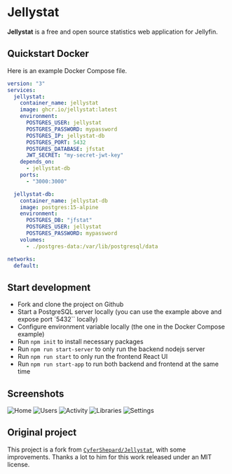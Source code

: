 # Jellystat

**Jellystat** is a free and open source statistics web application for Jellyfin.

## Quickstart Docker

Here is an example Docker Compose file.

```yaml
version: "3"
services:
  jellystat:
    container_name: jellystat
    image: ghcr.io/jellystat:latest
    environment:
      POSTGRES_USER: jellystat
      POSTGRES_PASSWORD: mypassword
      POSTGRES_IP: jellystat-db
      POSTGRES_PORT: 5432
      POSTGRES_DATABASE: jfstat
      JWT_SECRET: "my-secret-jwt-key"
    depends_on:
      - jellystat-db
    ports:
      - "3000:3000"

  jellystat-db:
    container_name: jellystat-db
    image: postgres:15-alpine
    environment:
      POSTGRES_DB: "jfstat"
      POSTGRES_USER: jellystat
      POSTGRES_PASSWORD: mypassword
    volumes:
      - ./postgres-data:/var/lib/postgresql/data

networks:
  default:
```

## Start development

- Fork and clone the project on Github
- Start a PostgreSQL server locally (you can use the example above and expose port `5432`` locally)
- Configure environment variable locally (the one in the Docker Compose example)
- Run `npm init` to install necessary packages
- Run `npm run start-server` to only run the backend nodejs server
- Run `npm run start` to only run the frontend React UI
- Run `npm run start-app` to run both backend and frontend at the same time

## Screenshots

![Home](./screenshots/Home.png)
![Users](./screenshots/Users.png)
![Activity](./screenshots/Activity.png)
![Libraries](./screenshots/Libraries.png)
![Settings](./screenshots/settings.png)

## Original project

This project is a fork from [`CyferShepard/Jellystat`](https://github.com/CyferShepard/Jellystat), with some improvements. Thanks a lot to him for this work released under an MIT license.
